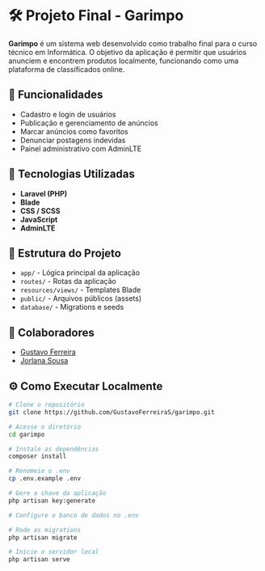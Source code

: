 # 🛠️ Projeto Final - Garimpo

**Garimpo** é um sistema web desenvolvido como trabalho final para o curso técnico em Informática. O objetivo da aplicação é permitir que usuários anunciem e encontrem produtos localmente, funcionando como uma plataforma de classificados online.

## 🚀 Funcionalidades

- Cadastro e login de usuários
- Publicação e gerenciamento de anúncios
- Marcar anúncios como favoritos
- Denunciar postagens indevidas
- Painel administrativo com AdminLTE

## 🧰 Tecnologias Utilizadas

- **Laravel (PHP)**
- **Blade**
- **CSS / SCSS**
- **JavaScript**
- **AdminLTE**

## 📁 Estrutura do Projeto

- `app/` - Lógica principal da aplicação
- `routes/` - Rotas da aplicação
- `resources/views/` - Templates Blade
- `public/` - Arquivos públicos (assets)
- `database/` - Migrations e seeds

## 👥 Colaboradores

- [Gustavo Ferreira](https://github.com/GustavoFerreiraS)
- [Jorlana Sousa](https://github.com/JorlanaSousa) 

## ⚙️ Como Executar Localmente

```bash
# Clone o repositório
git clone https://github.com/GustavoFerreiraS/garimpo.git

# Acesse o diretório
cd garimpo

# Instale as dependências
composer install

# Renomeie o .env
cp .env.example .env

# Gere a chave da aplicação
php artisan key:generate

# Configure o banco de dados no .env

# Rode as migrations
php artisan migrate

# Inicie o servidor local
php artisan serve
